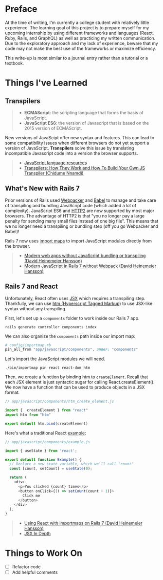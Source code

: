 # Preface

At the time of writing, I'm currently a college student with relatively little experience. The learning goal of this project is to prepare myself for my upcoming internship by using different frameworks and languages (React, Ruby, Rails, and GraphQL) as well as practicing my written communication. Due to the exploratory approach and my lack of experience, beware that my code may not make the best use of the frameworks or maximize efficiency.

This write-up is most similar to a journal entry rather than a tutorial or a textbook. 

# Things I've Learned

## Transpilers

> - **ECMAScript**:  the scripting language that forms the basis of JavaScript.
> - **JavaScript ES6**: the version of Javascript that is based on the 2015 version of ECMAScript.

New versions of JavaScipt offer new syntax and features. This can lead to some compatibility issues when different browsers do not yet support a version of JavaScript. **Transpilers** solve this issue by translating incompatible Javascript code into a version the browser supports.

> - [JavaScript language resources](https://developer.mozilla.org/en-US/docs/Web/JavaScript/Language_Resources)
> - [Transpilers: How They Work and How To Build Your Own JS Transpiler (Chidume Nnamdi)](https://daily.dev/blog/transpilers-how-they-work)

## What's New with Rails 7

Prior versions of Rails used [Webpacker](https://github.com/rails/webpacker/) and [Babel](https://github.com/babel/babel) to manage and take care of transpiling and bundling JavaScript code (which added a lot of complexity). JavaScript ES6 and [HTTP2](https://developers.google.com/web/fundamentals/performance/http2) are now supported by most major browsers. The advantage of HTTP2 is that "you no longer pay a large penalty for sending many small files instead of one big file". This means that we no longer need a transpiling or bundling step (off you go Webpacker and Babel)! 

Rails 7 now uses [import maps](https://github.com/rails/importmap-rails) to import JavaScript modules directly from the browser.

> - [Modern web apps without JavaScript bundling or transpiling (David Heinemeier Hansson)](https://world.hey.com/dhh/modern-web-apps-without-javascript-bundling-or-transpiling-a20f2755)
> - [Modern JavaScript in Rails 7 without Webpack (David Heinemeier Hansson)](https://www.youtube.com/watch?v=PtxZvFnL2i0&t=1415s&ab_channel=DavidHeinemeierHansson)

## Rails 7 and React

Unfortunately, React often uses [JSX](https://reactjs.org/docs/introducing-jsx.html) which requires a transpiling step. Thankfully, we can use [htm (Hyperscript Tagged Markup)](https://github.com/developit/htm) to use JSX-like syntax without any transpiling.

First, let's set up a `components` folder to work inside our Rails 7 app.
```
rails generate controller components index
```
We can also organize the `components` path inside our import map:
```ruby
# config/importmap.rb
pin_all_from "app/javascript/components", under: "components"
```

Let's import the JavaScript modules we will need. 
```
./bin/importmap pin react react-dom htm
```
Then, we create a function by binding htm to `createElement`. Recall that each JSX element is just syntactic sugar for calling React.createElement(). We now have a function that can be used to produce objects in a JSX format.
```javascript
// app/javascript/components/htm_create_element.js

import {  createElement } from "react"
import htm from "htm"

export default htm.bind(createElement)
```
Here's what a traditional React [example](https://reactjs.org/docs/hooks-intro.html):
```javascript
// app/javascript/components/example.js

import { useState } from 'react';

export default function Example() {
  // Declare a new state variable, which we'll call "count"
  const [count, setCount] = useState(0);

  return (
    <div>
      <p>You clicked {count} times</p>
      <button onClick={() => setCount(count + 1)}>
        Click me
      </button>
    </div>
  );
}
```

> - [Using React with importmaps on Rails 7 (David Heinemeier Hansson)](https://www.youtube.com/watch?v=k73LKxim6tw)
> - [JSX In Depth](https://reactjs.org/docs/jsx-in-depth.html)

# Things to Work On

- [ ] Refactor code
- [ ] Add helpful comments
